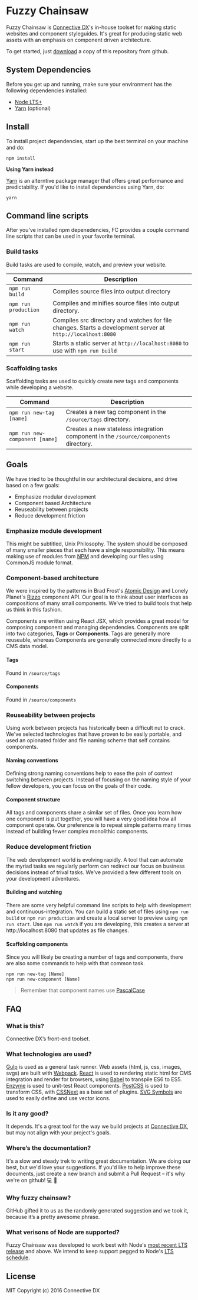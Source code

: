 # Fuzzy Chainsaw

Fuzzy Chainsaw is [Connective DX](https://www.connectivedx.com)'s in-house toolset for making static websites and component styleguides.  It's great for producing static web assets with an emphasis on component driven architecture.

To get started, just [download](https://github.com/connectivedx/fuzzy-chainsaw/archive/develop.zip) a copy of this repository from github.


## System Dependencies

Before you get up and running, make sure your environment has the following dependencies installed:

- [Node LTS+](https://nodejs.org/en/download)
- [Yarn](https://yarnpkg.com/en/docs/install) (optional)


## Install

To install project dependencies, start up the best terminal on your machine and do:

```
npm install
```

__Using Yarn instead__

[Yarn](https://github.com/yarnpkg/yarn) is an alterntive package manager that offers great performance and predictability.  If you'd like to install dependencies using Yarn, do:

```
yarn
```


## Command line scripts

After you've installed npm depenedencies, FC provides a couple command line scripts that can be used in your favorite terminal.

### Build tasks

Build tasks are used to compile, watch, and preview your website.

Command | Description
--- | ---
`npm run build` | Compiles source files into output directory
`npm run production` | Compiles and minifies source files into output directory.
`npm run watch` | Compiles src directory and watches for file changes. Starts a development server at `http://localhost:8080`
`npm run start` | Starts a static server at `http://localhost:8080` to use with `npm run build`

### Scaffolding tasks

Scaffolding tasks are used to quickly create new tags and components while developing a website.

Command | Description
--- | ---
`npm run new-tag [name]` | Creates a new tag component in the `/source/tags` directory.
`npm run new-component [name]` | Creates a new stateless integration component in the `/source/components` directory.


## Goals

We have tried to be thoughtful in our architectural decisions, and drive based on a few goals:

- Emphasize modular development
- Component based Architecture
- Reuseability between projects
- Reduce development friction

### Emphasize module development

This might be subtitled, Unix Philosophy.  The system should be composed of many smaller pieces that each have a single responsibility.  This means making use of modules from [NPM](https://www.npmjs.com) and developing our files using CommonJS module format.

### Component-based architecture

We were inspired by the patterns in Brad Frost's [Atomic Design](http://atomicdesign.bradfrost.com/table-of-contents/) and Lonely Planet's [Rizzo](https://github.com/lonelyplanet/rizzo) component API.  Our goal is to think about user interfaces as compositions of many small components. We've tried to build tools that help us think in this fashion.

Components are written using React JSX, which provides a great model for composing component and managing dependencies.  Components are split into two categories, __Tags__ or __Components__. Tags are generally more reuseable, whereas Components are generally connected more directly to a CMS data model.

#### Tags

Found in `/source/tags`

#### Components

Found in `/source/components`


### Reuseability between projects

Using work between projects has historically been a difficult nut to crack. We've selected technologies that have proven to be easily portable, and used an opionated folder and file naming scheme that self contains components.

#### Naming conventions

Defining strong naming conventions help to ease the pain of context switching between projects.  Instead of focusing on the naming style of your fellow developers, you can focus on the goals of their code.

#### Component structure

All tags and components share a similar set of files. Once you learn how one component is put together, you will have a very good idea how all component operate. Our preference is to repeat simple patterns many times instead of building fewer complex monolithic components.


### Reduce development friction

The web development world is evolving rapidly. A tool that can automate the myriad tasks we regularly perform can redirect our focus on business decisions instead of trival tasks. We've provided a few different tools on your development adventures.

#### Building and watching

There are some very helpful command line scripts to help with development and continuous-integration. You can build a static set of files using `npm run build` or `npm run production` and create a local server to preview using `npm run start`. Use `npm run watch` if you are developing, this creates a server at http://localhost:8080 that updates as file changes.

#### Scaffolding components

Since you will likely be creating a number of tags and components, there are also some commands to help with that common task.

```
npm run new-tag [Name]
npm run new-component [Name]
```

> Remember that component names use [PascalCase](https://en.wikipedia.org/wiki/PascalCase)


## FAQ

### What is this?

Connective DX’s front-end toolset.

### What technologies are used?

[Gulp](https://github.com/gulpjs/gulp) is used as a general task runner.  Web assets (html, js, css, images, svgs) are built with [Webpack](https://webpack.github.io).  [React](https://facebook.github.io/react) is used to rendering static html for CMS integration and render for browsers, using [Babel](https://babeljs.io) to transpile ES6 to ES5.  [Enzyme](https://github.com/airbnb/enzyme) is used to unit-test React components.  [PostCSS](https://github.com/postcss/postcss) is used to transform CSS, with [CSSNext](http://cssnext.io) as a base set of plugins.  [SVG Symbols](https://css-tricks.com/svg-symbol-good-choice-icons) are used to easily define and use vector icons.

### Is it any good?

It depends.  It's a great tool for the way we build projects at [Connective DX](https://www.connectivedx.com), but may not align with your project's goals.

### Where’s the documentation?

It's a slow and steady trek to writing great documentation. We are doing our best, but we'd love your suggestions. If you'd like to help improve these documents, just create a new branch and submit a Pull Request – it's why we're on github! :computer: :bamboo:

### Why fuzzy chainsaw?

GitHub gifted it to us as the randomly generated suggestion and we took it, because it’s a pretty awesome phrase.

### What verisons of Node are supported?

Fuzzy Chainsaw was developed to work best with Node's [most recent LTS release](https://nodejs.org/en/download/) and above. We intend to keep support pegged to Node's [LTS schedule](https://github.com/nodejs/LTS#lts-schedule).


## License

MIT Copyright (c) 2016 Connective DX
